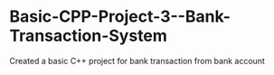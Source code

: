 # Basic-CPP-Project-3--Bank-Transaction-System
Created a basic C++ project for bank transaction from bank account
